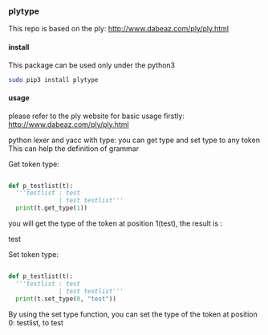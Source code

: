 ### plytype
This repo is based on the ply:
http://www.dabeaz.com/ply/ply.html

#### install
This package can be used only under the python3

```bash
sudo pip3 install plytype
```

#### usage

please refer to the ply website for basic usage firstly:
http://www.dabeaz.com/ply/ply.html


python lexer and yacc with type:
you can get type and set type to any token
This can help the definition of grammar

Get token type:

```python

def p_testlist(t):
  '''testlist : test
              | test testlist'''
  print(t.get_type(1))

```

you will get the type of the token at position 1(test), the result is : 

test

Set token type:
```python

def p_testlist(t):
  '''testlist : test
              | test testlist'''
  print(t.set_type(0, "test"))

```

By using the set type function, you can set the type of the token at position 0: testlist, to test

